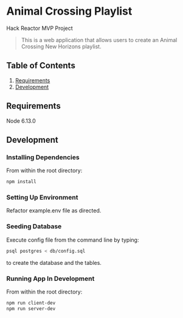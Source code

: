 # Animal Crossing Playlist
Hack Reactor MVP Project

> This is a web application that allows users to create an Animal Crossing New Horizons playlist.


## Table of Contents

1. [Requirements](#requirements)
1. [Development](#development)

## Requirements

Node 6.13.0

## Development

### Installing Dependencies

From within the root directory:

```sh
npm install
```

### Setting Up Environment

Refactor example.env file as directed.

### Seeding Database

Execute config file from the command line by typing:
```sh
psql postgres < db/config.sql
```
to create the database and the tables.

### Running App In Development

From within the root directory:

```sh
npm run client-dev
npm run server-dev
```
